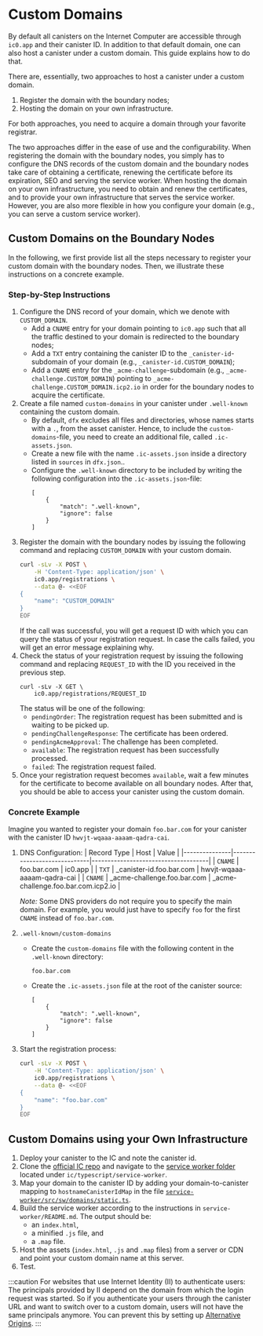 # Custom Domains

By default all canisters on the Internet Computer are accessible through `ic0.app`
and their canister ID. In addition to that default domain, one can also host a
canister under a custom domain. This guide explains how to do that.

There are, essentially, two approaches to host a canister under a custom domain.

1. Register the domain with the boundary nodes;
1. Hosting the domain on your own infrastructure.

For both approaches, you need to acquire a domain through your favorite registrar.

The two approaches differ in the ease of use and the configurability. When registering
the domain with the boundary nodes, you simply has to configure the DNS records of
the custom domain and the boundary nodes take care of obtaining a certificate,
renewing the certificate before its expiration, SEO and serving the service worker.
When hosting the domain on your own infrastructure, you need to obtain and renew
the certificates, and to provide your own infrastructure that serves the service worker.
However, you are also more flexible in how you configure your domain (e.g., you
can serve a custom service worker).

## Custom Domains on the Boundary Nodes

In the following, we first provide list all the steps necessary to register your
custom domain with the boundary nodes. Then, we illustrate these instructions on
a concrete example.

### Step-by-Step Instructions

1. Configure the DNS record of your domain, which we denote with `CUSTOM_DOMAIN`.
    * Add a `CNAME` entry for your domain pointing to `ic0.app` such that all the traffic destined to your domain is redirected to the boundary nodes;
    * Add a `TXT` entry containing the canister ID to the `_canister-id`-subdomain of your domain (e.g., `_canister-id.CUSTOM_DOMAIN`);
    * Add a `CNAME` entry for the `_acme-challenge`-subdomain (e.g., `_acme-challenge.CUSTOM_DOMAIN`) pointing to `_acme-challenge.CUSTOM_DOMAIN.icp2.io` in order for the boundary nodes to acquire the certificate.
1. Create a file named `custom-domains` in your canister under `.well-known` containing the custom domain.
    * By default, `dfx` excludes all files and directories, whose names starts with a `.`, from the asset canister. Hence, to include the `custom-domains`-file, you need to create an additional file, called `.ic-assets.json`.
    * Create a new file with the name `.ic-assets.json` inside a directory listed in `sources` in `dfx.json`..
    * Configure the `.well-known` directory to be included by writing the following configuration into the `.ic-assets.json`-file:
        ```
        [
            {
                "match": ".well-known",
                "ignore": false
            }
        ]
        ```
1. Register the domain with the boundary nodes by issuing the following command and replacing `CUSTOM_DOMAIN` with your custom domain.
    ```sh
    curl -sLv -X POST \
        -H 'Content-Type: application/json' \
        ic0.app/registrations \
        --data @- <<EOF
    {
        "name": "CUSTOM_DOMAIN"
    }
    EOF
    ```
    If the call was successful, you will get a request ID with which you can query the status of your registration request.
    In case the calls failed, you will get an error message explaining why.
1. Check the status of your registration request by issuing the following command and replacing `REQUEST_ID` with the ID you received in the previous step.
    ```
    curl -sLv -X GET \
        ic0.app/registrations/REQUEST_ID
    ```
    The status will be one of the following:
    * `pendingOrder`: The registration request has been submitted and is waiting to be picked up.
    * `pendingChallengeResponse`: The certificate has been ordered.
    * `pendingAcmeApproval`: The challenge has been completed.
    * `available`: The registration request has been successfully processed.
    * `failed`: The registration request failed.
1. Once your registration request becomes `available`, wait a few minutes for the certificate to become available on all boundary nodes. After that, you should be able to access your canister using the custom domain.

### Concrete Example

Imagine you wanted to register your domain `foo.bar.com` for your canister with the canister ID `hwvjt-wqaaa-aaaam-qadra-cai`.

1. DNS Configuration:
    | Record Type   | Host                        | Value                               |
    |---------------|-----------------------------|-------------------------------------|
    | `CNAME`       | foo.bar.com                 | ic0.app                             |
    | `TXT`         | _canister-id.foo.bar.com    | hwvjt-wqaaa-aaaam-qadra-cai         |
    | `CNAME`       | _acme-challenge.foo.bar.com | _acme-challenge.foo.bar.com.icp2.io |

    _Note:_ Some DNS providers do not require you to specify the main domain. For example, you would just have to specify `foo` for the first `CNAME` instead of `foo.bar.com`.
2. `.well-known/custom-domains`
    * Create the `custom-domains` file with the following content in the `.well-known` directory:
        ```
        foo.bar.com
        ```
    * Create the `.ic-assets.json` file at the root of the canister source:
        ```
        [
            {
                "match": ".well-known",
                "ignore": false
            }
        ]
        ```
3. Start the registration process:
    ```sh
    curl -sLv -X POST \
        -H 'Content-Type: application/json' \
        ic0.app/registrations \
        --data @- <<EOF
    {
        "name": "foo.bar.com"
    }
    EOF
    ```

## Custom Domains using your Own Infrastructure

1. Deploy your canister to the IC and note the canister id.
1. Clone the [official IC repo](https://github.com/dfinity/ic) and navigate to the [service worker folder](https://github.com/dfinity/ic/tree/master/typescript/service-worker) located under `ic/typescript/service-worker`.
1. Map your domain to the canister ID by adding your domain-to-canister mapping to `hostnameCanisterIdMap` in the file [`service-worker/src/sw/domains/static.ts`](https://github.com/dfinity/ic/blob/master/typescript/service-worker/src/sw/domains/static.ts).
1. Build the service worker according to the instructions in `service-worker/README.md`. The output should be:
    - an `index.html`,
    - a minified `.js` file, and
    - a `.map` file.
1. Host the assets (`index.html`, `.js` and `.map` files) from a server or CDN and point your custom domain name at this server.
1. Test.

:::caution
For websites that use Internet Identity (II) to authenticate users: The principals provided by II depend on the domain from which the login request was started. So if you authenticate your users through the canister URL and want to switch over to a custom domain, users will not have the same principals anymore. You can prevent this by setting up [Alternative Origins](../../references/ii-spec.md#alternative-frontend-origins).
:::
